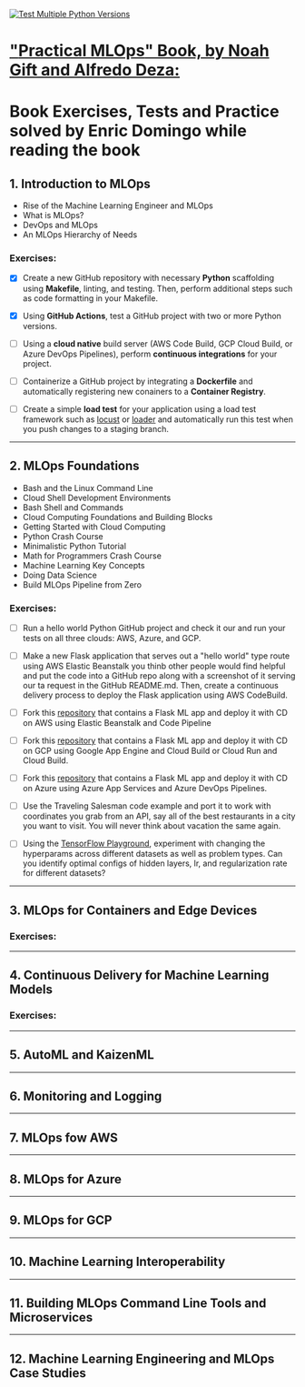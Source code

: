 [![Test Multiple Python Versions](https://github.com/enricd/PracticalMLOps/actions/workflows/testing_ci_multiple_py_vers.yml/badge.svg)](https://github.com/enricd/PracticalMLOps/actions/workflows/testing_ci_multiple_py_vers.yml)


# <u>"**Practical MLOps**" Book, by Noah Gift and Alfredo Deza:</u>
# Book Exercises, Tests and Practice solved by Enric Domingo while reading the book

## 1. Introduction to MLOps

- Rise of the Machine Learning Engineer and MLOps
- What is MLOps?
- DevOps and MLOps
- An MLOps Hierarchy of Needs

### **Exercises:**

- [x] Create a new GitHub repository with necessary **Python** scaffolding using **Makefile**, linting, and testing. Then, perform additional steps such as code formatting in your Makefile.

- [x] Using **GitHub Actions**, test a GitHub project with two or more Python versions.

- [ ] Using a **cloud native** build server (AWS Code Build, GCP Cloud Build, or Azure DevOps Pipelines), perform **continuous integrations** for your project.

- [ ] Containerize a GitHub project by integrating a **Dockerfile** and automatically registering new conainers to a **Container Registry**.

- [ ] Create a simple **load test** for your application using a load test framework such as [locust](https://locust.io) or [loader](https://loader.io) and automatically run this test when you push changes to a staging branch.

---

## 2. MLOps Foundations

- Bash and the Linux Command Line
- Cloud Shell Development Environments
- Bash Shell and Commands
- Cloud Computing Foundations and Building Blocks
- Getting Started with Cloud Computing
- Python Crash Course
- Minimalistic Python Tutorial
- Math for Programmers Crash Course
- Machine Learning Key Concepts
- Doing Data Science
- Build MLOps Pipeline from Zero

### **Exercises:** 

- [ ] Run a hello world Python GitHub project and check it our and run your tests on all three clouds: AWS, Azure, and GCP.  

- [ ] Make a new Flask application that serves out a "hello world" type route using AWS Elastic Beanstalk you thinb other people would find helpful and put the code into a GitHub repo along with a screenshot of it serving our ta request in the GitHub README.md. Then, create a continuous delivery process to deploy the Flask application using AWS CodeBuild.
  
- [ ] Fork this [repository](https://oreil.ly/IItEr) that contains a Flask ML app and deploy it with CD on AWS using Elastic Beanstalk and Code Pipeline

- [ ] Fork this [repository](https://oreil.ly/JSsEQ) that contains a Flask ML app and deploy it with CD on GCP using Google App Engine and Cloud Build or Cloud Run and Cloud Build.

- [ ] Fork this [repository](https://oreil.ly/F2uBk) that contains a Flask ML app and deploy it with CD on Azure using Azure App Services and Azure DevOps Pipelines.

- [ ] Use the Traveling Salesman code example and port it to work with coordinates you grab from an API, say all of the best restaurants in a city you want to visit. You will never think about vacation the same again.

- [ ] Using the [TensorFlow Playground](https://oreil.ly/ojebX), experiment with changing the hyperparams across different datasets as well as problem types. Can you identify optimal configs of hidden layers, lr, and regularization rate for different datasets?

---

## 3. MLOps for Containers and Edge Devices

### **Exercises:** 

---

## 4. Continuous Delivery for Machine Learning Models

### **Exercises:** 

---

## 5. AutoML and KaizenML

---

## 6. Monitoring and Logging

---

## 7. MLOps fow AWS

---

## 8. MLOps for Azure

---

## 9. MLOps for GCP

---

## 10. Machine Learning Interoperability

---

## 11. Building MLOps Command Line Tools and Microservices

---

## 12. Machine Learning Engineering and MLOps Case Studies

